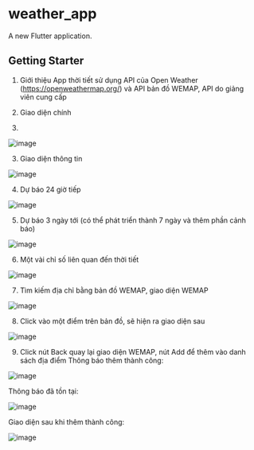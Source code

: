 # weather_app

A new Flutter application.

## Getting Starter

1. Giới thiệu
App thời tiết sử dụng API của Open Weather (https://openweathermap.org/)
và API bản đồ WEMAP, API do giảng viên cung cấp

2. Giao diện chính
3. 
![image](https://user-images.githubusercontent.com/57657974/119958805-955c7f00-bfcd-11eb-8af7-e26cdd7f7e08.png)

3. Giao diện thông tin

![image](https://user-images.githubusercontent.com/57657974/119958984-c046d300-bfcd-11eb-80d2-ff16b22c5bd3.png)

4. Dự báo 24 giờ tiếp

![image](https://user-images.githubusercontent.com/57657974/119959358-23d10080-bfce-11eb-9b97-f16b0cfe7ad7.png)

5. Dự báo 3 ngày tới (có thể phát triển thành 7 ngày và thêm phần cảnh báo)

![image](https://user-images.githubusercontent.com/57657974/119959444-33e8e000-bfce-11eb-9b4e-9a6210559e60.png)

6. Một vài chỉ số liên quan đến thời tiết

![image](https://user-images.githubusercontent.com/57657974/119959614-58dd5300-bfce-11eb-991f-7818ce66a537.png)

7. Tìm kiếm địa chỉ bằng bản đồ WEMAP, giao diện WEMAP

![image](https://user-images.githubusercontent.com/57657974/119960231-f3d62d00-bfce-11eb-9923-fdf399270fe1.png)

8. Click vào một điểm trên bản đồ, sẽ hiện ra giao diện sau

![image](https://user-images.githubusercontent.com/57657974/119960634-5c250e80-bfcf-11eb-927f-86ecf8c50ef0.png)

9. Click nút Back quay lại giao diện WEMAP, nút Add để thêm vào danh sách địa điểm
Thông báo thêm thành công: 

![image](https://user-images.githubusercontent.com/57657974/119960891-a4443100-bfcf-11eb-81c7-3e32951fe9e0.png)

Thông báo đã tồn tại: 

![image](https://user-images.githubusercontent.com/57657974/119961384-2f252b80-bfd0-11eb-8009-817e35b04409.png)

Giao diện sau khi thêm thành công: 

![image](https://user-images.githubusercontent.com/57657974/119960974-baea8800-bfcf-11eb-8e3a-0ff129bf719b.png)

